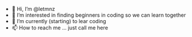 - 👋 Hi, I’m @letmnz
- 👀 I’m interested in finding beginners in coding so we can learn together 
- 🌱 I’m currently (starting) to lear coding 
- 📫 How to reach me ... just call me here 

<!---
letmnz/letmnz is a ✨ special ✨ repository because its `README.md` (this file) appears on your GitHub profile.
You can click the Preview link to take a look at your changes.
--->
